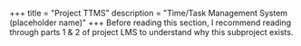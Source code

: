 +++
title = "Project TTMS"
description = "Time/Task Management System (placeholder name)"
+++
Before reading this section, I recommend reading through parts 1 & 2 of project LMS to understand why this subproject exists.
